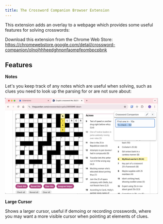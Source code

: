 ```yaml
---
title: The Crossword Companion Browser Extension
---
```


This extension adds an overlay to a webpage which provides some useful features for solving crosswords:

Download this extension from the Chrome Web Store: https://chromewebstore.google.com/detail/crossword-companion/olnojhhheedghnpnfaompfeombpcpbnk

## Features

**Notes**

Let's you keep track of any notes which are useful when solving, such as clues you need to look up the parsing for or are not sure about:

![Screenshot of the "Notes" feature](1-notes.png)

**Large Cursor**

Shows a larger cursor, useful if demoing or recording crosswords, where you may want a more visible cursor when pointing at elements of clues.
